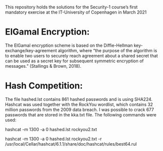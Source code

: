This repository holds the solutions for the Security-1 course’s first mandatory exercise at the IT-University of Copenhagen in March 2021

# ElGamal Encryption:
The ElGamal encryption scheme is based on the Diffie-Hellman key-exchange/key-agreement algorithm, where “the purpose of the algorithm is to enable two users to securely reach agreement about a shared secret that can be used as a secret key for subsequent symmetric encryption of messages.” (Stallings & Brown, 2018).

# Hash Competition:
The file hashed.lst contains 861 hashed passwords and is using SHA224. Hashcat was used together with the RockYou wordlist, which contains 32 million passwords from the 2009 data breach. I was possible to crack 677 passwords that are stored in the kka.txt file. The following commands were used:

hashcat -m 1300 -a 0 hashed.lst rockyou2.txt

hashcat -m 1300 -a 0 hashed.lst rockyou2.txt -r /usr/local/Cellar/hashcat/6.1.1/share/doc/hashcat/rules/best64.rul
